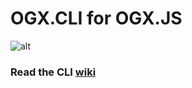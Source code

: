 # OGX.CLI for OGX.JS
![alt](https://repository-images.githubusercontent.com/76366703/6b5aa000-113d-11ea-8801-2949c79dabef)

### Read the CLI [wiki](https://github.com/globules-io/OGX.JS/wiki/CLI)
